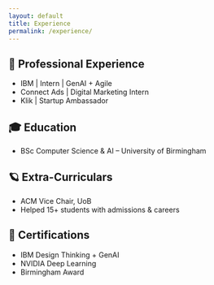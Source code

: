 ```yaml
---
layout: default
title: Experience
permalink: /experience/
---
```


## 💼 Professional Experience
- IBM | Intern | GenAI + Agile
- Connect Ads | Digital Marketing Intern
- Klik | Startup Ambassador

## 🎓 Education
- BSc Computer Science & AI – University of Birmingham

## 🪐 Extra-Curriculars
- ACM Vice Chair, UoB
- Helped 15+ students with admissions & careers

## 🧾 Certifications
- IBM Design Thinking + GenAI
- NVIDIA Deep Learning
- Birmingham Award
